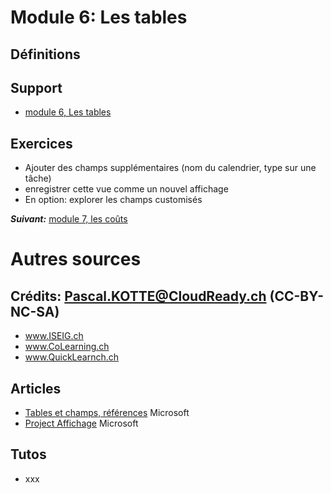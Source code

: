 # Module 6: Les tables
## Définitions

## Support
* [module 6, Les tables](https://medium.com/quicklearn/ms-project-module-6-774068242475?source=friends_link&sk=8b887757ab2255c1190459037f5e4e0d)

## Exercices
* Ajouter des champs supplémentaires (nom du calendrier, type sur une tâche)
* enregistrer cette vue comme un nouvel affichage
* En option: explorer les champs customisés

***Suivant:*** [module 7, les coûts](https://github.com/CloudReady-ch/ISEIG-LAB/blob/master/MS-Project/7.LesCo%C3%BBts.md)

# Autres sources
## Crédits: Pascal.KOTTE@CloudReady.ch (CC-BY-NC-SA)
* www.ISEIG.ch 
* www.CoLearning.ch
* www.QuickLearnch.ch
## Articles
* [Tables et champs, références](https://support.office.com/fr-fr/article/r%C3%A9f%C3%A9rence-des-champs-disponibles-615a4563-1cc3-40f4-b66f-1b17e793a460) Microsoft
* [Project Affichage](https://support.office.com/fr-fr/article/boîte-de-dialogue-définir-un-affichage-51d3a039-b8e4-48d1-839c-17ba7127cc97) Microsoft
## Tutos
* xxx
